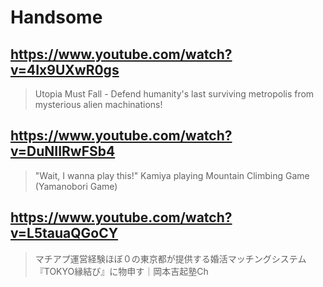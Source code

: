 # Handsome

## https://www.youtube.com/watch?v=4Ix9UXwR0gs

> Utopia Must Fall - Defend humanity's last surviving metropolis from mysterious alien machinations!

## https://www.youtube.com/watch?v=DuNIIRwFSb4

> "Wait, I wanna play this!" Kamiya playing Mountain Climbing Game (Yamanobori Game)

## https://www.youtube.com/watch?v=L5tauaQGoCY 

> マチアプ運営経験ほぼ０の東京都が提供する婚活マッチングシステム『TOKYO縁結び』に物申す｜岡本吉起塾Ch 
